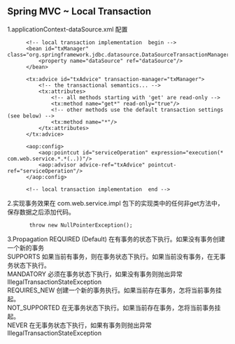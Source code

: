 ## Spring MVC ~ Local Transaction   

1.applicationContext-dataSource.xml 配置   

          <!-- local transaction implementation  begin -->
          <bean id="txManager" class="org.springframework.jdbc.datasource.DataSourceTransactionManager">
              <property name="dataSource" ref="dataSource"/>
          </bean>
      
          <tx:advice id="txAdvice" transaction-manager="txManager">
              <!-- the transactional semantics... -->
              <tx:attributes>
                  <!-- all methods starting with 'get' are read-only -->
                  <tx:method name="get*" read-only="true"/>
                  <!-- other methods use the default transaction settings (see below) -->
                  <tx:method name="*"/>
              </tx:attributes>
          </tx:advice>
          
          <aop:config>
              <aop:pointcut id="serviceOperation" expression="execution(* com.web.service.*.*(..))"/>
              <aop:advisor advice-ref="txAdvice" pointcut-ref="serviceOperation"/>
          </aop:config>
          
          <!-- local transaction implementation  end -->
          
2.实现事务效果在 com.web.service.impl 包下的实现类中的任何非get方法中，保存数据之后添加代码。  
 
           throw new NullPointerException();
          

3.Propagation 
           REQUIRED (Default) 在有事务的状态下执行。如果没有事务创建一个新的事务   
           SUPPORTS 如果当前有事务，则在事务状态下执行。如果当前没有事务，在无事务状态下执行。  
           MANDATORY 必须在事务状态下执行，如果没有事务则抛出异常 IllegalTransactionStateException   
           REQUIRES_NEW 创建一个新的事务执行。如果当前存在事务，怎将当前事务挂起。  
           NOT_SUPPORTED 在无事务状态下执行。如果当前存在事务，怎将当前事务挂起。  
           NEVER 在无事务状态下执行，如果有事务则抛出异常 IllegalTransactionStateException  



